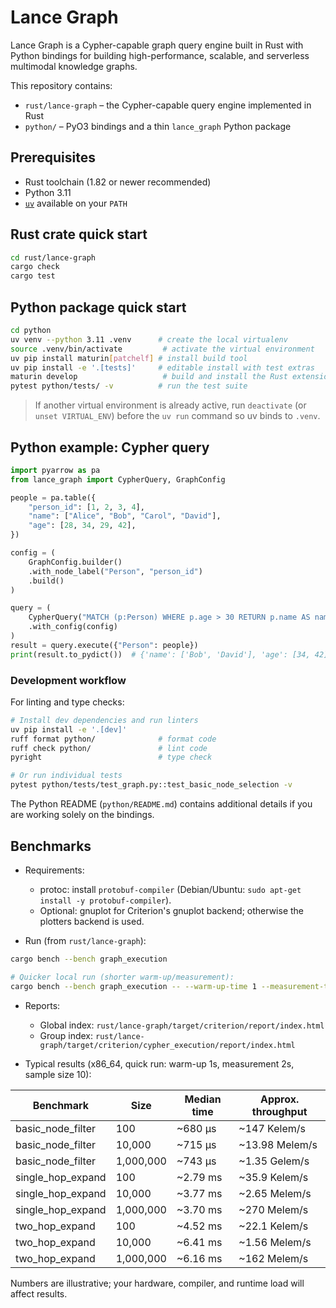# Lance Graph

Lance Graph is a Cypher-capable graph query engine built in Rust with Python bindings for building high-performance, scalable, and serverless multimodal knowledge graphs.

This repository contains:

- `rust/lance-graph` – the Cypher-capable query engine implemented in Rust
- `python/` – PyO3 bindings and a thin `lance_graph` Python package

## Prerequisites

- Rust toolchain (1.82 or newer recommended)
- Python 3.11
- [`uv`](https://docs.astral.sh/uv/) available on your `PATH`

## Rust crate quick start

```bash
cd rust/lance-graph
cargo check
cargo test
```

## Python package quick start

```bash
cd python
uv venv --python 3.11 .venv      # create the local virtualenv
source .venv/bin/activate         # activate the virtual environment
uv pip install maturin[patchelf] # install build tool
uv pip install -e '.[tests]'     # editable install with test extras
maturin develop                   # build and install the Rust extension
pytest python/tests/ -v          # run the test suite
```

> If another virtual environment is already active, run `deactivate` (or
> `unset VIRTUAL_ENV`) before the `uv run` command so uv binds to `.venv`.

## Python example: Cypher query

```python
import pyarrow as pa
from lance_graph import CypherQuery, GraphConfig

people = pa.table({
    "person_id": [1, 2, 3, 4],
    "name": ["Alice", "Bob", "Carol", "David"],
    "age": [28, 34, 29, 42],
})

config = (
    GraphConfig.builder()
    .with_node_label("Person", "person_id")
    .build()
)

query = (
    CypherQuery("MATCH (p:Person) WHERE p.age > 30 RETURN p.name AS name, p.age AS age")
    .with_config(config)
)
result = query.execute({"Person": people})
print(result.to_pydict())  # {'name': ['Bob', 'David'], 'age': [34, 42]}
```

### Development workflow

For linting and type checks:

```bash
# Install dev dependencies and run linters
uv pip install -e '.[dev]'
ruff format python/              # format code
ruff check python/               # lint code
pyright                          # type check

# Or run individual tests
pytest python/tests/test_graph.py::test_basic_node_selection -v
```

The Python README (`python/README.md`) contains additional details if you are
working solely on the bindings.

## Benchmarks

- Requirements:
  - protoc: install `protobuf-compiler` (Debian/Ubuntu: `sudo apt-get install -y protobuf-compiler`).
  - Optional: gnuplot for Criterion's gnuplot backend; otherwise the plotters backend is used.

- Run (from `rust/lance-graph`):

```bash
cargo bench --bench graph_execution

# Quicker local run (shorter warm-up/measurement):
cargo bench --bench graph_execution -- --warm-up-time 1 --measurement-time 2 --sample-size 10
```

- Reports:
  - Global index: `rust/lance-graph/target/criterion/report/index.html`
  - Group index: `rust/lance-graph/target/criterion/cypher_execution/report/index.html`

- Typical results (x86_64, quick run: warm-up 1s, measurement 2s, sample size 10):

| Benchmark                | Size      | Median time | Approx. throughput |
|--------------------------|-----------|-------------|--------------------|
| basic_node_filter        | 100       | ~680 µs     | ~147 Kelem/s       |
| basic_node_filter        | 10,000    | ~715 µs     | ~13.98 Melem/s     |
| basic_node_filter        | 1,000,000 | ~743 µs     | ~1.35 Gelem/s      |
| single_hop_expand        | 100       | ~2.79 ms    | ~35.9 Kelem/s      |
| single_hop_expand        | 10,000    | ~3.77 ms    | ~2.65 Melem/s      |
| single_hop_expand        | 1,000,000 | ~3.70 ms    | ~270 Melem/s       |
| two_hop_expand           | 100       | ~4.52 ms    | ~22.1 Kelem/s      |
| two_hop_expand           | 10,000    | ~6.41 ms    | ~1.56 Melem/s      |
| two_hop_expand           | 1,000,000 | ~6.16 ms    | ~162 Melem/s       |

Numbers are illustrative; your hardware, compiler, and runtime load will affect results.
